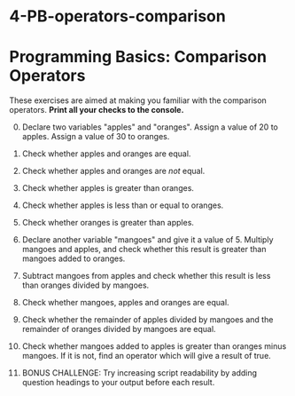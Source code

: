 # 4-PB-operators-comparison

# Programming Basics: Comparison Operators

These exercises are aimed at making you familiar with the comparison operators. **Print all your checks to the console.**

0. Declare two variables "apples" and "oranges". Assign a value of 20 to apples. Assign a value of 30 to oranges.

1. Check whether apples and oranges are equal.

2. Check whether apples and oranges are _not_ equal.

3. Check whether apples is greater than oranges.

4. Check whether apples is less than or equal to oranges.

5. Check whether oranges is greater than apples.

6. Declare another variable "mangoes" and give it a value of 5. Multiply mangoes and apples, and check whether this result is greater than mangoes added to oranges.

7. Subtract mangoes from apples and check whether this result is less than oranges divided by mangoes.

8. Check whether mangoes, apples and oranges are equal.

9. Check whether the remainder of apples divided by mangoes and the remainder of oranges divided by mangoes are equal.

10. Check whether mangoes added to apples is greater than oranges minus mangoes. If it is not, find an operator which will give a result of true.

11. BONUS CHALLENGE: Try increasing script readability by adding question headings to your output before each result.
